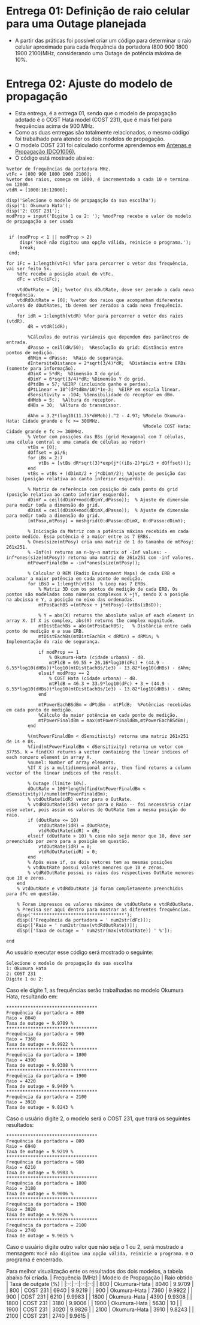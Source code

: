 # Entrega 01: Definição de raio celular para uma Outage planejada
* A partir das práticas foi possível criar um código para determinar o raio celular aproximado para cada frequência da portadora (800 900 1800 1900 2100)MHz, considerando uma Outage de potência máxima de 10%.

# Entrega 02: Ajuste do modelo de propagação
* Esta entrega, é a entrega 01, sendo que o modelo de propagação adotado é o COST Hata model (COST 231), que é mais fiel para frequências acima de 900 MHz.
* Como as duas entregas são totalmente relacionados, o mesmo código foi trabalhado para atender os dois modelos de propagação.
* O modelo COST 231 foi calculado conforme aprendemos em [Antenas e Propagação (DCO1006).](https://drive.google.com/file/d/0ByJm8i8ph9tlYzE1ZDhLOG10cnc/view) 
* O código está mostrado abaixo:
```
%vetor de frequências da portadora MHz.
vtFc = [800 900 1800 1900 2100];
%vetor dos raios, começa em 1000, é incrementado a cada 10 e termina em 12000.
vtdR = [1000:10:12000]; 

disp('Selecione o modelo de propagação da sua escolha');
disp('1: Okumura Hata');
disp('2: COST 231');
modProp = input('Digite 1 ou 2: '); %modProp recebe o valor do modelo de propagação a ser usado


 if (modProp < 1 || modProp > 2)
     disp('Você não digitou uma opção válida, reinicie o programa.');
     break;
 end;

for iFc = 1:length(vtFc) %for para percorrer o vetor das frequência, vai ser feito 5x.
    %dFc recebe a posição atual do vtFc.
    dFc = vtFc(iFc); 
    
    vtdOutRate = [0]; %vetor dos dOutRate, deve ser zerado a cada nova frequência.
    vtdRdOutRate = [0]; %vetor dos raios que acompanham diferentes valores de dOutRates, tb devem ser zerados a cada nova frequência.
    
    for idR = 1:length(vtdR) %for para percorrer o vetor dos raios (vtdR).
        dR = vtdR(idR); 

        %Cálculos de outras variáveis que dependem dos parâmetros de entrada.
        dPasso = ceil(dR/50);  %Resolução do grid: distância entre pontos de medição.
        dRMin = dPasso;  %Raio de segurança.
        dIntersiteDistance = 2*sqrt(3/4)*dR;  %Distância entre ERBs (somente para informação).
        dDimX = 5*dR;  %Dimensão X do grid.
        dDimY = 6*sqrt(3/4)*dR; %Dimensão Y do grid.
        dPtdBm = 57; %EIRP (incluindo ganho e perdas).
        dPtLinear = 10^(dPtdBm/10)*1e-3;  %EIRP em escala linear.
        dSensitivity = -104; %Sensibilidade do receptor em dBm.
        dHMob = 5;   %Altura do receptor.
        dHBs = 30;  %Altura do transmissor.
    
        dAhm = 3.2*(log10(11.75*dHMob)).^2 - 4.97; %Modelo Okumura-Hata: Cidade grande e fc >= 300MHz.
                                                   %Modelo COST Hata: Cidade grande e fc >= 300MHz.
        % Vetor com posições das BSs (grid Hexagonal com 7 células, uma célula central e uma camada de células ao redor)
        vtBs = [0];
        dOffset = pi/6;
        for iBs = 2:7
            vtBs = [vtBs dR*sqrt(3)*exp(j*((iBs-2)*pi/3 + dOffset))];
        end
        vtBs = vtBs + (dDimX/2 + j*dDimY/2); %Ajuste de posição das bases (posição relativa ao canto inferior esquerdo).
    
        % Matriz de referência com posição de cada ponto do grid (posição relativa ao canto inferior esquerdo).
        dDimY = ceil(dDimY+mod(dDimY,dPasso));  % Ajuste de dimensão para medir toda a dimensão do grid.
        dDimX = ceil(dDimX+mod(dDimX,dPasso));  % Ajuste de dimensão para medir toda a dimensão do grid.
        [mtPosx,mtPosy] = meshgrid(0:dPasso:dDimX, 0:dPasso:dDimY);
    
        % Iniciação da Matriz com a potência máxima recebida em cada ponto medido. Essa potência é a maior entre as 7 ERBs.
        % Ones(size(mtPosy) cria uma matriz de 1 do tamanho de mtPosy: 261x251.
        % -Inf(n) returns an n-by-n matrix of -Inf values: -inf*ones(size(mtPosy)) retorna uma matriz de 261x251 com -inf valores.
        mtPowerFinaldBm = -inf*ones(size(mtPosy));
        
        % Calcular O REM (Radio Environment Maps) de cada ERB e aculumar a maior potência em cada ponto de medição.
        for iBsD = 1:length(vtBs)  % Loop nas 7 ERBs.
            % Matriz 3D com os pontos de medição de cada ERB. Os pontos são modelados como números complexos X +jY, sendo X a posição na abcissa e Y, a posição no eixo das ordenadas.
            mtPosEachBS =(mtPosx + j*mtPosy)-(vtBs(iBsD));
        
            % Y = abs(X) returns the absolute value of each element in array X. If X is complex, abs(X) returns the complex magnitude.
            mtDistEachBs = abs(mtPosEachBS);   % Distância entre cada ponto de medição e a sua ERB.
            mtDistEachBs(mtDistEachBs < dRMin) = dRMin; % Implementação do raio de segurança.
    
            if modProp == 1
                % Okumura-Hata (cidade urbana) - dB.
                mtPldB = 69.55 + 26.16*log10(dFc) + (44.9 - 6.55*log10(dHBs))*log10(mtDistEachBs/1e3) - 13.82*log10(dHBs) - dAhm;
            elseif modProp == 2
                % COST Hata (cidade urbana) - dB.
                mtPldB = 46.3 + 33.9*log10(dFc) + 3 + (44.9 - 6.55*log10(dHBs))*log10(mtDistEachBs/1e3) - 13.82*log10(dHBs) - dAhm;
            end
        
            mtPowerEachBSdBm = dPtdBm - mtPldB;  %Potências recebidas em cada ponto de medição.
            %Cálculo da maior potência em cada ponto de medição.
            mtPowerFinaldBm = max(mtPowerFinaldBm,mtPowerEachBSdBm); 
        end

        %(mtPowerFinaldBm < dSensitivity) retorna uma matriz 261x251 de 1s e 0s.
        %find(mtPowerFinaldBm < dSensitivity) retorna um vetor com 37755. k = find(X) returns a vector containing the linear indices of each nonzero element in array X.
        %numel: Number of array elements.
        %If X is a multidimensional array, then find returns a column vector of the linear indices of the result.
    
        % Outage (limite 10%).
        dOutRate = 100*length(find(mtPowerFinaldBm < dSensitivity))/numel(mtPowerFinaldBm);
        % vtdOutRate(idR) vetor para o OutRate.
        % vtdRdOutRate(idR) vetor para o Raio -- foi necessário criar esse vetor, pois assim os valores de OutRate tem a mesma posição do raio.        
        if (dOutRate <= 10)
            vtdOutRate(idR) = dOutRate;
            vtdRdOutRate(idR) = dR;
        elseif (dOutRate > 10) % caso não seja menor que 10, deve ser preenchido por zero para a posição em questão.
            vtdOutRate(idR) = 0;
            vtdRdOutRate(idR) = 0;
        end  
        % Após esse if, os dois vetores tem as mesmas posições
        % vtdOutRate possui valores menores que 10 e zeros.
        % vtdRdOutRate possui os raios dos respectivos OutRate menores que 10 e zeros.
    end 
    % vtdOutRate e vtdRdOutRate já foram completamente preenchidos para dFc em questão.
          
    % Foram impressos os valores máximos de vtdOutRate e vtdRdOutRate.
    % Precisa ser aqui dentro para mostrar as diferentes frequências.
    disp('**********************************');
    disp(['Frequência da portadora = ' num2str(dFc)]);     
    disp(['Raio = ' num2str(max(vtdRdOutRate))]);
    disp(['Taxa de outage = ' num2str(max(vtdOutRate)) ' %']);
    
end
```

Ao usuário executar esse código será mostrado o seguinte:
```
Selecione o modelo de propagação da sua escolha
1: Okumura Hata
2: COST 231
Digite 1 ou 2:
```
Caso ele digite 1, as frequências serão trabalhadas no modelo Okumura Hata, resultando em:
```
**********************************
Frequência da portadora = 800
Raio = 8040
Taxa de outage = 9.9709 %
**********************************
Frequência da portadora = 900
Raio = 7360
Taxa de outage = 9.9922 %
**********************************
Frequência da portadora = 1800
Raio = 4390
Taxa de outage = 9.9308 %
**********************************
Frequência da portadora = 1900
Raio = 4220
Taxa de outage = 9.9409 %
**********************************
Frequência da portadora = 2100
Raio = 3910
Taxa de outage = 9.8243 %
```

Caso o usuário digite 2, o modelo será o COST 231, que trará os seguintes resultados:
```
**********************************
Frequência da portadora = 800
Raio = 6940
Taxa de outage = 9.9219 %
**********************************
Frequência da portadora = 900
Raio = 6210
Taxa de outage = 9.9983 %
**********************************
Frequência da portadora = 1800
Raio = 3180
Taxa de outage = 9.9006 %
**********************************
Frequência da portadora = 1900
Raio = 3020
Taxa de outage = 9.9826 %
**********************************
Frequência da portadora = 2100
Raio = 2740
Taxa de outage = 9.9615 %
```

Caso o usuário digite outro valor que não seja o 1 ou 2, será mostrado a mensagem: ```Você não digitou uma opção válida, reinicie o programa.``` e o programa é encerrado.

Para melhor visualização ente os resultados dos dois modelos, a tabela abaixo foi criada. 
|  Frequência (MHz) | Modelo de Propagação  | Raio obtido  | Taxa de outgate (%)  |
|:-:|:-:|:-:|:-:|
|  800  | Okumura-Hata |  8040 |  9.9709 |
|  800  |    COST 231  |  6940 |  9.9219 |
|  900  | Okumura-Hata |  7360 |  9.9922 |
|  900  |     COST 231 |  6210 |  9.9983 |
| 1800  | Okumura-Hata |  4390 |  9.9308 |
| 1800  |    COST 231  |  3180 |  9.9006 |
| 1900  | Okumura-Hata |  5630 |  10     |
| 1900  |     COST 231 |  3020 |  9.9826 |
| 2100  | Okumura-Hata |  3910 |  9.8243 |
| 2100  |    COST 231  |  2740 |  9.9615 |